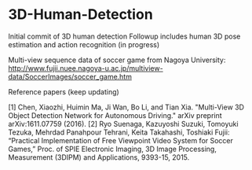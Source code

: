 # 3D-Human-Detection

Initial commit of 3D human detection
Followup includes human 3D pose estimation and action recognition (in progress)

Multi-view sequence data of soccer game from Nagoya University:
http://www.fujii.nuee.nagoya-u.ac.jp/multiview-data/SoccerImages/soccer_game.htm 

Reference papers (keep updating)

[1] Chen, Xiaozhi, Huimin Ma, Ji Wan, Bo Li, and Tian Xia. "Multi-View 3D Object Detection Network for Autonomous Driving." arXiv preprint arXiv:1611.07759 (2016).
[2] Ryo Suenaga, Kazuyoshi Suzuki, Tomoyuki Tezuka, Mehrdad Panahpour Tehrani, Keita Takahashi, Toshiaki Fujii: “Practical Implementation of Free Viewpoint Video System for Soccer Games,” Proc. of SPIE Electronic Imaging, 3D Image Processing, Measurement (3DIPM) and Applications, 9393-15, 2015.
